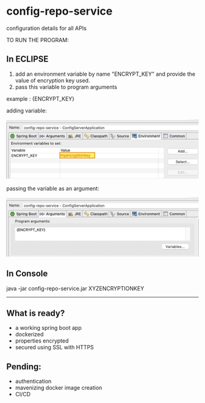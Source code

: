# config-repo-service
configuration details for all APIs


TO RUN THE PROGRAM:

## In ECLIPSE

1. add an environment variable by name "ENCRYPT_KEY" and provide the value of encryption key used.
2. pass this variable to program arguments

example : {ENCRYPT_KEY}

adding variable:

![variable](https://github.com/API-Demonstration-Project-1/config-repo-service/blob/master/env_variable_in_eclipse.jpg)

passing the variable as an argument:

![argument](https://github.com/API-Demonstration-Project-1/config-repo-service/blob/master/program_argument.png)

## In Console

java -jar config-repo-service.jar XYZENCRYPTIONKEY

----------------------------------------------------------------


## What is ready?

  - a working spring boot app
  - dockerized
  - properties encrypted
  - secured using SSL with HTTPS

## Pending:

- authentication 
- mavenizing docker image creation
- CI/CD